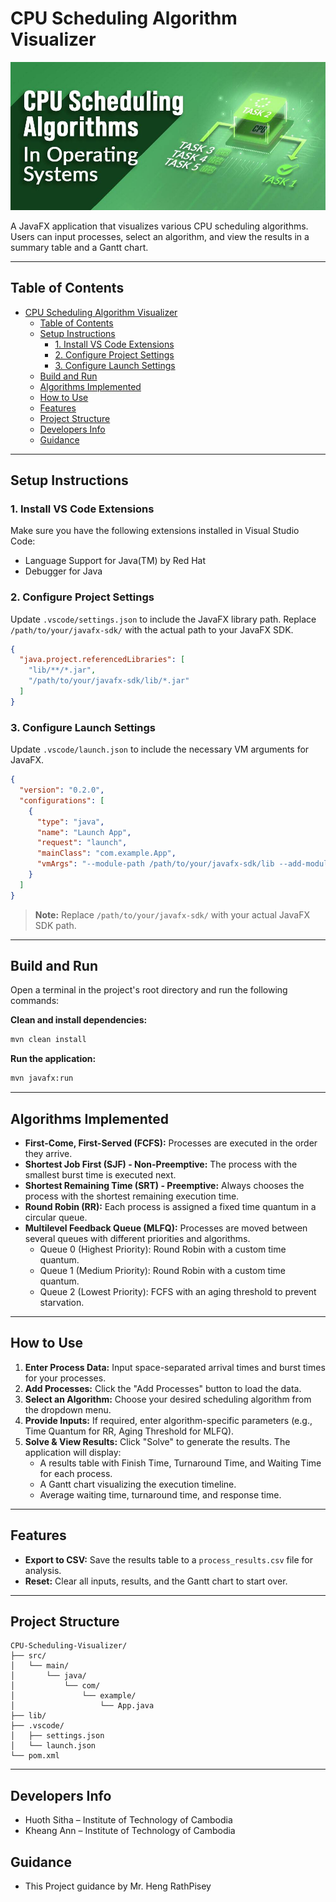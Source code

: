 # CPU Scheduling Algorithm Visualizer

![CPU Visualizer](src/main/resources/image/image.png)

A JavaFX application that visualizes various CPU scheduling algorithms. Users can input processes, select an algorithm, and view the results in a summary table and a Gantt chart.

---

## Table of Contents

- [CPU Scheduling Algorithm Visualizer](#cpu-scheduling-algorithm-visualizer)
  - [Table of Contents](#table-of-contents)
  - [Setup Instructions](#setup-instructions)
    - [1. Install VS Code Extensions](#1-install-vs-code-extensions)
    - [2. Configure Project Settings](#2-configure-project-settings)
    - [3. Configure Launch Settings](#3-configure-launch-settings)
  - [Build and Run](#build-and-run)
  - [Algorithms Implemented](#algorithms-implemented)
  - [How to Use](#how-to-use)
  - [Features](#features)
  - [Project Structure](#project-structure)
  - [Developers Info](#developers-info)
  - [Guidance](#guidance)

---

## Setup Instructions

### 1. Install VS Code Extensions

Make sure you have the following extensions installed in Visual Studio Code:
- Language Support for Java(TM) by Red Hat
- Debugger for Java

### 2. Configure Project Settings

Update `.vscode/settings.json` to include the JavaFX library path. Replace `/path/to/your/javafx-sdk/` with the actual path to your JavaFX SDK.

```json
{
  "java.project.referencedLibraries": [
    "lib/**/*.jar",
    "/path/to/your/javafx-sdk/lib/*.jar"
  ]
}
```

### 3. Configure Launch Settings

Update `.vscode/launch.json` to include the necessary VM arguments for JavaFX.

```json
{
  "version": "0.2.0",
  "configurations": [
    {
      "type": "java",
      "name": "Launch App",
      "request": "launch",
      "mainClass": "com.example.App",
      "vmArgs": "--module-path /path/to/your/javafx-sdk/lib --add-modules javafx.controls,javafx.fxml"
    }
  ]
}
```

> **Note:** Replace `/path/to/your/javafx-sdk/` with your actual JavaFX SDK path.

---

## Build and Run

Open a terminal in the project's root directory and run the following commands:

**Clean and install dependencies:**
```sh
mvn clean install
```

**Run the application:**
```sh
mvn javafx:run
```

---

## Algorithms Implemented

- **First-Come, First-Served (FCFS):** Processes are executed in the order they arrive.
- **Shortest Job First (SJF) - Non-Preemptive:** The process with the smallest burst time is executed next.
- **Shortest Remaining Time (SRT) - Preemptive:** Always chooses the process with the shortest remaining execution time.
- **Round Robin (RR):** Each process is assigned a fixed time quantum in a circular queue.
- **Multilevel Feedback Queue (MLFQ):** Processes are moved between several queues with different priorities and algorithms.
  - Queue 0 (Highest Priority): Round Robin with a custom time quantum.
  - Queue 1 (Medium Priority): Round Robin with a custom time quantum.
  - Queue 2 (Lowest Priority): FCFS with an aging threshold to prevent starvation.

---

## How to Use

1. **Enter Process Data:** Input space-separated arrival times and burst times for your processes.
2. **Add Processes:** Click the "Add Processes" button to load the data.
3. **Select an Algorithm:** Choose your desired scheduling algorithm from the dropdown menu.
4. **Provide Inputs:** If required, enter algorithm-specific parameters (e.g., Time Quantum for RR, Aging Threshold for MLFQ).
5. **Solve & View Results:** Click "Solve" to generate the results. The application will display:
    - A results table with Finish Time, Turnaround Time, and Waiting Time for each process.
    - A Gantt chart visualizing the execution timeline.
    - Average waiting time, turnaround time, and response time.

---

## Features

- **Export to CSV:** Save the results table to a `process_results.csv` file for analysis.
- **Reset:** Clear all inputs, results, and the Gantt chart to start over.

---

## Project Structure

```
CPU-Scheduling-Visualizer/
├── src/
│   └── main/
│       └── java/
│           └── com/
│               └── example/
│                   └── App.java
├── lib/
├── .vscode/
│   ├── settings.json
│   └── launch.json
└── pom.xml
```

---

## Developers Info

- Huoth Sitha – Institute of Technology of Cambodia
- Kheang Ann – Institute of Technology of Cambodia
  
## Guidance
- This Project guidance by Mr. Heng RathPisey

